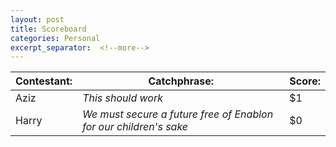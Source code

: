```yaml
---
layout: post
title: Scoreboard
categories: Personal
excerpt_separator:  <!--more-->
---
```


| **Contestant:** | **Catchphrase:**  | **Score:** |
| ----------- | ----------- | ----------- |
| Aziz  | *This should work* |  $1 |
| Harry   | *We must secure a future free of Enablon for our children's sake*  |  $0 |
